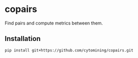  # copairs

Find pairs and compute metrics between them.

## Installation

```bash
pip install git+https://github.com/cytomining/copairs.git
```
